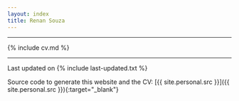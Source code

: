 ```yaml
---
layout: index
title: Renan Souza
---
```


---

{% include cv.md %}

---

Last updated on {% include last-updated.txt %}

Source code to generate this website and the CV: [{{ site.personal.src }}]({{ site.personal.src }}){:target="_blank"}
